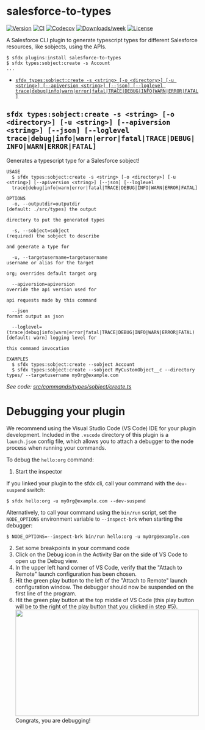 salesforce-to-types
=================

[![Version](https://img.shields.io/npm/v/salesforce-to-types.svg)](https://npmjs.org/package/salesforce-to-types)
[![CI](https://github.com/amphro/salesforce-to-types/workflows/CI/badge.svg)](https://github.com/amphro/salesforce-to-types/actions?query=workflow%3ACI)
[![Codecov](https://codecov.io/gh/amphro/salesforce-to-types/branch/master/graph/badge.svg)](https://codecov.io/gh/amphro/salesforce-to-types)
[![Downloads/week](https://img.shields.io/npm/dw/salesforce-to-types.svg)](https://npmjs.org/package/salesforce-to-types)
[![License](https://img.shields.io/npm/l/salesforce-to-types.svg)](https://github.com/amphro/salesforce-to-types/blob/master/package.json)

A Salesforce CLI plugin to generate typescript types for different Salesforce resources, like sobjects, using the APIs.

```sh-session
$ sfdx plugins:install salesforce-to-types
$ sfdx types:sobject:create -s Account
...
```

<!-- commands -->
* [`sfdx types:sobject:create -s <string> [-o <directory>] [-u <string>] [--apiversion <string>] [--json] [--loglevel trace|debug|info|warn|error|fatal|TRACE|DEBUG|INFO|WARN|ERROR|FATAL]`](#sfdx-typessobjectcreate--s-string--o-directory--u-string---apiversion-string---json---loglevel-tracedebuginfowarnerrorfataltracedebuginfowarnerrorfatal)

## `sfdx types:sobject:create -s <string> [-o <directory>] [-u <string>] [--apiversion <string>] [--json] [--loglevel trace|debug|info|warn|error|fatal|TRACE|DEBUG|INFO|WARN|ERROR|FATAL]`

Generates a typescript type for a Salesforce sobject!

```
USAGE
  $ sfdx types:sobject:create -s <string> [-o <directory>] [-u <string>] [--apiversion <string>] [--json] [--loglevel 
  trace|debug|info|warn|error|fatal|TRACE|DEBUG|INFO|WARN|ERROR|FATAL]

OPTIONS
  -o, --outputdir=outputdir                                                         [default: ./src/types] the output
                                                                                    directory to put the generated types

  -s, --sobject=sobject                                                             (required) the sobject to describe
                                                                                    and generate a type for

  -u, --targetusername=targetusername                                               username or alias for the target
                                                                                    org; overrides default target org

  --apiversion=apiversion                                                           override the api version used for
                                                                                    api requests made by this command

  --json                                                                            format output as json

  --loglevel=(trace|debug|info|warn|error|fatal|TRACE|DEBUG|INFO|WARN|ERROR|FATAL)  [default: warn] logging level for
                                                                                    this command invocation

EXAMPLES
  $ sfdx types:sobject:create --sobject Account
  $ sfdx types:sobject:create --sobject MyCustomObject__c --directory types/ --targetusername myOrg@example.com
```

_See code: [src/commands/types/sobject/create.ts](https://github.com/amphro/salesforce-to-types/blob/v0.1.0/src/commands/types/sobject/create.ts)_
<!-- commandsstop -->
<!-- debugging-your-plugin -->
# Debugging your plugin
We recommend using the Visual Studio Code (VS Code) IDE for your plugin development. Included in the `.vscode` directory of this plugin is a `launch.json` config file, which allows you to attach a debugger to the node process when running your commands.

To debug the `hello:org` command: 
1. Start the inspector
  
If you linked your plugin to the sfdx cli, call your command with the `dev-suspend` switch: 
```sh-session
$ sfdx hello:org -u myOrg@example.com --dev-suspend
```
  
Alternatively, to call your command using the `bin/run` script, set the `NODE_OPTIONS` environment variable to `--inspect-brk` when starting the debugger:
```sh-session
$ NODE_OPTIONS=--inspect-brk bin/run hello:org -u myOrg@example.com
```

2. Set some breakpoints in your command code
3. Click on the Debug icon in the Activity Bar on the side of VS Code to open up the Debug view.
4. In the upper left hand corner of VS Code, verify that the "Attach to Remote" launch configuration has been chosen.
5. Hit the green play button to the left of the "Attach to Remote" launch configuration window. The debugger should now be suspended on the first line of the program. 
6. Hit the green play button at the top middle of VS Code (this play button will be to the right of the play button that you clicked in step #5).
<br><img src=".images/vscodeScreenshot.png" width="480" height="278"><br>
Congrats, you are debugging!
